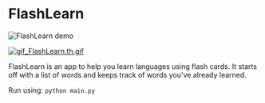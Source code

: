 # FlashLearn

<img src="https://s4.gifyu.com/images/gif_FlashLearn.md.gif" 
alt="FlashLearn demo" />

[![gif_FlashLearn.th.gif](https://s4.gifyu.com/images/gif_FlashLearn.th.gif)](
https://gifyu.com/image/Shzpa
)

FlashLearn is an app to help you learn languages using flash cards. 
It starts off with a list of words and keeps track of words you've already 
learned.

Run using: `python main.py`